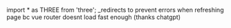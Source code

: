 import * as THREE from 'three';
_redirects to prevent errors when refreshing page bc vue router doesnt load fast enough (thanks chatgpt)